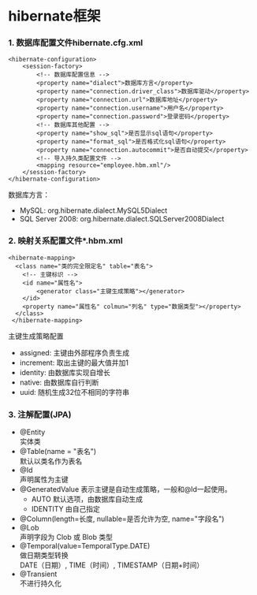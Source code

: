 # hibernate框架

### 1. 数据库配置文件hibernate.cfg.xml
```
<hibernate-configuration>
    <session-factory>
        <!-- 数据库配置信息 -->
        <property name="dialect">数据库方言</property>
        <property name="connection.driver_class">数据库驱动</property>
        <property name="connection.url">数据库地址</property>
        <property name="connection.username">用户名</property>
        <property name="connection.password">登录密码</property>
        <!-- 数据库其他配置 -->
        <property name="show_sql">是否显示sql语句</property>
        <property name="format_sql">是否格式化sql语句</property>
        <property name="connection.autocommit">是否自动提交</property>
        <!-- 导入持久类配置文件 -->
        <mapping resource="employee.hbm.xml"/>  
    </session-factory>
</hibernate-configuration>
```
数据库方言：
* MySQL: org.hibernate.dialect.MySQL5Dialect
* SQL Server 2008: org.hibernate.dialect.SQLServer2008Dialect

### 2. 映射关系配置文件*.hbm.xml
```
<hibernate-mapping>  
  <class name="类的完全限定名" table="表名">  
    <!-- 主键标识 -->
    <id name="属性名">  
        <generator class="主键生成策略"></generator>  
    </id>  
    <property name="属性名" colmun="列名" type="数据类型"></property> 
  </class>  
 </hibernate-mapping>
```
主键生成策略配置
* assigned: 主键由外部程序负责生成
* increment: 取出主键的最大值并加1
* identity: 由数据库实现自增长
* native: 由数据库自行判断
* uuid: 随机生成32位不相同的字符串

### 3. 注解配置(JPA)
* @Entity  
    实体类  
* @Table(name = "表名")  
    默认以类名作为表名  
* @Id  
    声明属性为主键  
* @GeneratedValue
    表示主键是自动生成策略，一般和@Id一起使用。  
    * AUTO 默认选项，由数据库自动生成   
    * IDENTITY 由自己指定  
* @Column(length=长度, nullable=是否允许为空, name="字段名")    
* @Lob  
    声明字段为 Clob 或 Blob 类型  
* @Temporal(value=TemporalType.DATE)  
    做日期类型转换  
    DATE（日期）, TIME（时间）, TIMESTAMP（日期+时间）  
* @Transient  
    不进行持久化
    
